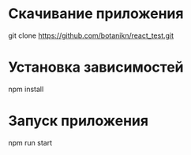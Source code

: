 # Скачивание приложения
git clone https://github.com/botanikn/react_test.git

# Установка зависимостей
npm install

# Запуск приложения
npm run start
